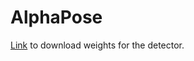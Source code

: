 # AlphaPose

[Link](https://github.com/MVIG-SJTU/AlphaPose/issues/1162) to download weights
for the detector. 


